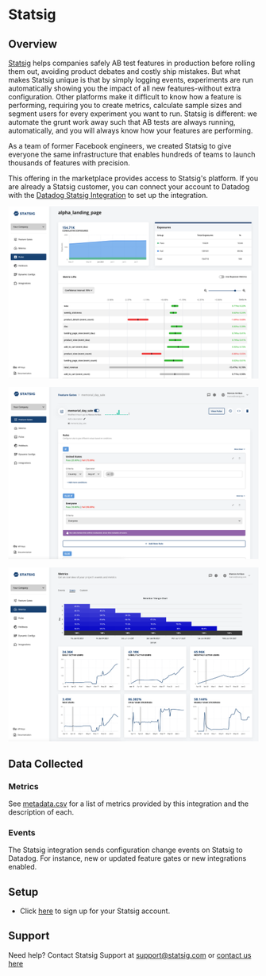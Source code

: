 # Statsig

## Overview

[Statsig](https://www.statsig.com) helps companies safely AB test features in production before rolling them out, avoiding product debates and costly ship mistakes. But what makes Statsig unique is that by simply logging events, experiments are run automatically showing you the impact of all new features-without extra configuration. Other platforms make it difficult to know how a feature is performing, requiring you to create metrics, calculate sample sizes and segment users for every experiment you want to run. Statsig is different: we automate the grunt work away such that AB tests are always running, automatically, and you will always know how your features are performing.

As a team of former Facebook engineers, we created Statsig to give everyone the same infrastructure that enables hundreds of teams to launch thousands of features with precision.

This offering in the marketplace provides access to Statsig's platform. If you are already a Statsig customer, you can connect your account to Datadog with the [Datadog Statsig Integration](https://app.datadoghq.com/account/settings#integrations/statsig) to set up the integration.

![Statsig Pulse](images/statsig_pulse.png)

![Statsig Gates](images/statsig_gates.png)

![Statsig Metrics](images/statsig_metrics.png)

## Data Collected

### Metrics

See [metadata.csv](https://github.com/DataDog/marketplace/blob/master/statsig/metadata.csv) for a list of metrics provided by this integration and the description of each.

### Events

The Statsig integration sends configuration change events on Statsig to Datadog. For instance, new or updated feature gates or new integrations enabled.

## Setup

- Click [here](https://console.statsig.com/sign_up) to sign up for your Statsig account.

## Support

Need help? Contact Statsig Support at support@statsig.com or [contact us here](https://www.statsig.com/contact)
